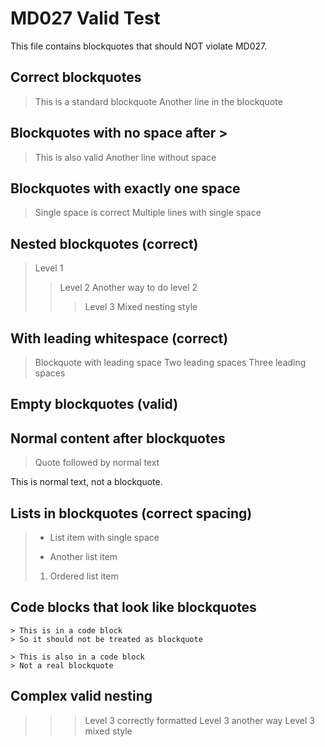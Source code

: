 # MD027 Valid Test

This file contains blockquotes that should NOT violate MD027.

## Correct blockquotes

> This is a standard blockquote
> Another line in the blockquote

## Blockquotes with no space after >

>This is also valid
>Another line without space

## Blockquotes with exactly one space

> Single space is correct
> Multiple lines with single space

## Nested blockquotes (correct)

> Level 1
>> Level 2
> > Another way to do level 2
>>> Level 3
>> > Mixed nesting style

## With leading whitespace (correct)

 > Blockquote with leading space
  > Two leading spaces
   > Three leading spaces

## Empty blockquotes (valid)

>
> 
>>

## Normal content after blockquotes

> Quote followed by normal text

This is normal text, not a blockquote.

## Lists in blockquotes (correct spacing)

> - List item with single space
> * Another list item
> 1. Ordered list item

## Code blocks that look like blockquotes

    > This is in a code block
    > So it should not be treated as blockquote

```
> This is also in a code block
> Not a real blockquote
```

## Complex valid nesting

> > > Level 3 correctly formatted
>> > Level 3 another way
> >> Level 3 mixed style
